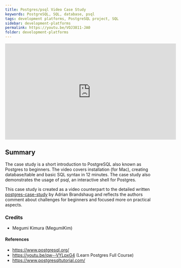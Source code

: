 ```yaml
---
title: Postgres/psql Video Case Study
keywords: PostgreSQL, SQL, database, psql
tags: development platforms, PostgreSQL project, SQL
sidebar: development-platforms
permalink: https://youtu.be/VOJ3811-JA0
folder: development-platforms
---
```


<iframe width="560" height="315" src="https://youtu.be/VOJ3811-JA0" title="YouTube video player" frameborder="0" allow="accelerometer; autoplay; clipboard-write; encrypted-media; gyroscope; picture-in-picture; web-share" allowfullscreen></iframe>

## Summary

The case study is a short introduction to PostgreSQL also known as Postgres to beginners.
The video covers installation (for Mac), creating database/table and basic SQL syntax in 12 minutes.
The case study also demonstrates the usage of psql, an interactive shell for Postgres.

This case study is created as a video counterpart to the detailed written [postgres-case-study](./postgres-case-study.md) by Adrian Brandshaug and reflects the authors comment about challenges for beginners and focused more on practical aspects.

### Credits

- Megumi Kimura (MegumiKim)

#### References

- https://www.postgresql.org/
- https://youtu.be/qw--VYLpxG4 (Learn Postgres Full Course)
- https://www.postgresqltutorial.com/
